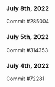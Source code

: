 ### July 8th, 2022

Commit #285004

### July 5th, 2022

Commit #314353


### July 4th, 2022

Commit #72281
